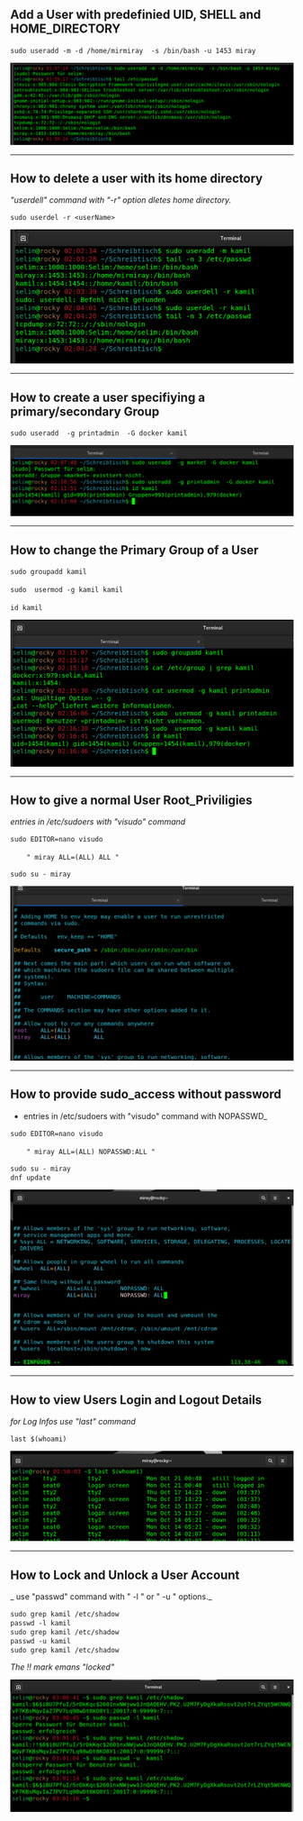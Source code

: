 ## Add a User with predefinied UID, SHELL and HOME_DIRECTORY

````
sudo useradd -m -d /home/mirmiray  -s /bin/bash -u 1453 miray

````

![users1](images/users1.png)

----
## How to delete a user with its home directory

_"userdell" command with "-r" option dletes home directory._

````
sudo userdel -r <userName>
````

![users2](images/users2.png)

----

## How to create a user specifiying a primary/secondary Group


````
sudo useradd  -g printadmin  -G docker kamil 
````

![users3](images/users3.png)

----

## How to change the Primary Group of a User


````
sudo groupadd kamil

sudo  usermod -g kamil kamil

id kamil
````

![users4](images/users4.png)

----

## How to give a normal User Root_Priviligies

_entries in /etc/sudoers with "visudo" command_


````
sudo EDITOR=nano visudo

    " miray ALL=(ALL) ALL "
````

````
sudo su - miray
````

![users5](images/users5.png)

----

## How to provide sudo_access without password

- entries in /etc/sudoers with "visudo" command with NOPASSWD_


````
sudo EDITOR=nano visudo

    " miray ALL=(ALL) NOPASSWD:ALL "
````

````
sudo su - miray
dnf update
````

![users7](images/users7.png)

----

## How to view Users Login and Logout Details

_for Log Infos use  "last" command_


````
last $(whoami)
````


![users6](images/users6.png)

----

## How to Lock and Unlock a User Account

_ use  "passwd" command with " -l " or " -u " options._


````
sudo grep kamil /etc/shadow
passwd -l kamil
sudo grep kamil /etc/shadow
passwd -u kamil
sudo grep kamil /etc/shadow
````
_The !! mark emans "locked"_


![users8](images/users8.png)
